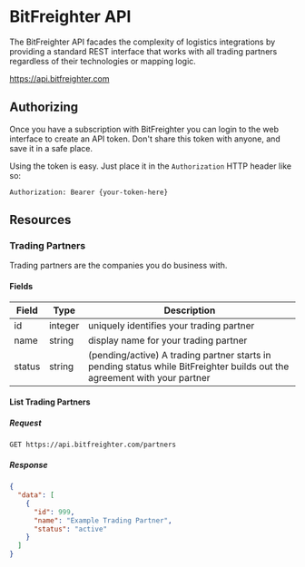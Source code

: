# BitFreighter API
The BitFreighter API facades the complexity of logistics integrations by providing a standard REST interface that works with all trading partners regardless of their technologies or mapping logic.

https://api.bitfreighter.com

## Authorizing
Once you have a subscription with BitFreighter you can login to the web interface to create an API token.
Don't share this token with anyone, and save it in a safe place.

Using the token is easy.  Just place it in the `Authorization` HTTP header like so:
```
Authorization: Bearer {your-token-here}
```

## Resources

### Trading Partners
Trading partners are the companies you do business with.  

#### Fields
| Field  | Type | Description |
| ------------- | ------------- | ------------- |
| id  | integer | uniquely identifies your trading partner  |
| name  | string | display name for your trading partner |
| status | string | (pending/active) A trading partner starts in pending status while BitFreighter builds out the agreement with your partner |

#### List Trading Partners
##### Request
```
GET https://api.bitfreighter.com/partners
```
##### Response
```json
{
  "data": [
    { 
      "id": 999, 
      "name": "Example Trading Partner",
      "status": "active"
    }
  ]
}
```
